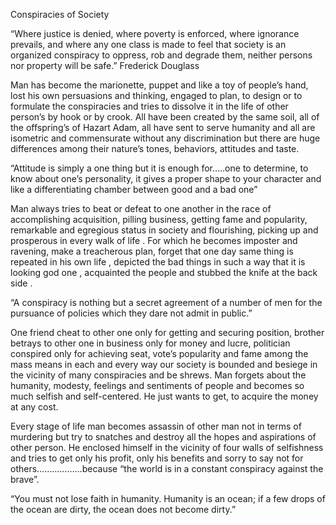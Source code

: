Conspiracies of Society 

 
“Where justice is denied, where poverty is enforced, where ignorance prevails, and where any one class is made to feel that society is an organized conspiracy to oppress, rob and degrade them, neither persons nor property will be safe.” Frederick Douglass 


Man has become the marionette, puppet and like a toy of people’s hand, lost his own persuasions and thinking, engaged to plan, to design or to formulate the conspiracies and tries to dissolve it in the life of other person’s by hook or by crook. All have been created by the same soil, all of the offspring’s of Hazart Adam, all have sent to serve humanity and all are isometric and commensurate without any discrimination but there are huge differences among their nature’s tones, behaviors, attitudes and taste. 
 
	
“Attitude is simply a one thing but it is enough for…..one to determine, to know about one’s personality, it gives a proper shape to your character and like a differentiating chamber between good and a bad one” 
 
	
Man always tries to beat or defeat to one another in the race of accomplishing acquisition, pilling business, getting fame and popularity, remarkable and egregious status in society and flourishing, picking up and prosperous in every walk of life . For which he becomes imposter and ravening, make a treacherous plan, forget that one day same thing is repeated in his own life , depicted the bad things in such a way that it is looking god one  , acquainted the people and stubbed the knife at the back side . 
 
	
“A conspiracy is nothing but a secret agreement of a number of men for the pursuance of policies which they dare not admit in public.”  
 
	
One friend cheat to other one only for getting and securing position, brother betrays to other one in business only for money and lucre, politician conspired only for achieving seat, vote’s popularity and fame among the mass means in each and every way our society is bounded and besiege in the vicinity of many conspiracies and be shrews. Man forgets about the humanity, modesty, feelings and sentiments of people and becomes so much selfish and self-centered. He just wants to get, to acquire the money at any cost. 
 
	
Every stage of life man becomes assassin of other man not in terms of murdering but try to snatches and destroy all the hopes and aspirations of other person. He enclosed himself in the vicinity of four walls of selfishness and tries to get only his profit, only his benefits and sorry to say not for others………………because “the world is in a constant conspiracy against the brave”. 

 
 
 
“You must not lose faith in humanity. Humanity is an ocean; if a few drops of the ocean are dirty, the ocean does not become dirty.” 
